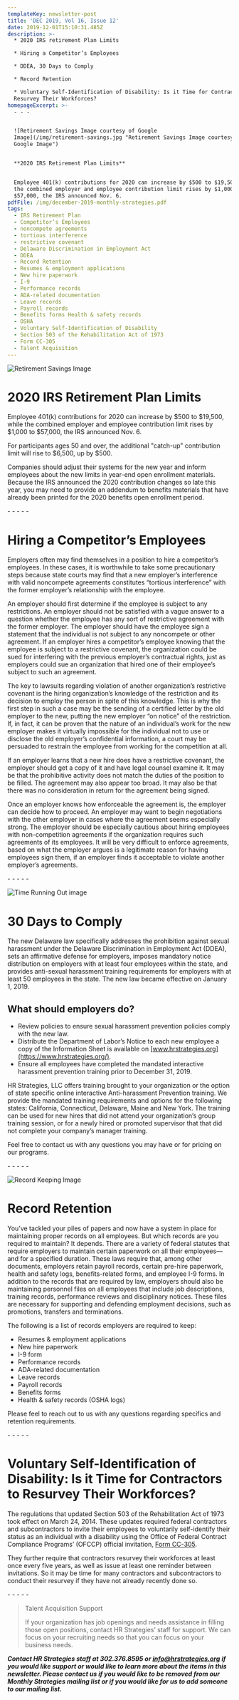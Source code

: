 ```yaml
---
templateKey: newsletter-post
title: 'DEC 2019, Vol 16, Issue 12'
date: 2019-12-01T15:10:31.485Z
description: >-
  * 2020 IRS retirement Plan Limits

  * Hiring a Competitor’s Employees

  * DDEA, 30 Days to Comply

  * Record Retention 

  * Voluntary Self-Identification of Disability: Is it Time for Contractors to
  Resurvey Their Workforces?
homepageExcerpt: >-
  - - -


  ![Retirement Savings Image courtesy of Google
  Image](/img/retirement-savings.jpg "Retirement Savings Image courtesy of
  Google Image")


  **2020 IRS Retirement Plan Limits**


  Employee 401(k) contributions for 2020 can increase by $500 to $19,500, while
  the combined employer and employee contribution limit rises by $1,000 to
  $57,000, the IRS announced Nov. 6.
pdfFile: /img/december-2019-monthly-strategies.pdf
tags:
  - IRS Retirement Plan
  - Competitor’s Employees
  - noncompete agreements
  - tortious interference
  - restrictive covenant
  - Delaware Discrimination in Employment Act
  - DDEA
  - Record Retention
  - Resumes & employment applications
  - New hire paperwork
  - I-9
  - Performance records
  - ADA-related documentation
  - Leave records
  - Payroll records
  - Benefits forms Health & safety records
  - OSHA
  - Voluntary Self-Identification of Disability
  - Section 503 of the Rehabilitation Act of 1973
  - Form CC-305
  - Talent Acquisition
---
```

![Retirement Savings Image](/img/retirement-savings.jpg "Retirement Savings Image courtesy of Google Image")

# 2020 IRS Retirement Plan Limits

Employee 401(k) contributions for 2020 can increase by $500 to $19,500, while the combined employer and employee contribution limit rises by $1,000 to $57,000, the IRS announced Nov. 6.

For participants ages 50 and over, the additional "catch-up" contribution limit will rise to $6,500, up by $500.

Companies should adjust their systems for the new year and inform employees about the new limits in year-end open enrollment materials. Because the IRS announced the 2020 contribution changes so late this year, you may need to provide an addendum to benefits materials that have already been printed for the 2020 benefits open enrollment period.

\- - - - -

# Hiring a Competitor’s Employees

Employers often may find themselves in a position to hire a competitor’s employees.  In these cases, it is worthwhile to take some precautionary steps because state courts may find that a new employer’s interference with valid noncompete agreements constitutes “tortious interference” with the former employer’s relationship with the employee.

An employer should first determine if the employee is subject to any restrictions.  An employer should not be satisfied with a vague answer to a question whether the employee has any sort of restrictive agreement with the former employer.  The employer should have the employee sign a statement that the individual is not subject to any noncompete or other agreement.  If an employer hires a competitor’s employee knowing that the employee is subject to a restrictive covenant, the organization could be sued for interfering with the previous employer’s contractual rights, just as employers could sue an organization that hired one of their employee’s subject to such an agreement.

The key to lawsuits regarding violation of another organization’s restrictive covenant is the hiring organization’s knowledge of the restriction and its decision to employ the person in spite of this knowledge.  This is why the first step in such a case may be the sending of a certified letter by the old employer to the new, putting the new employer “on notice” of the restriction.  If, in fact, it can be proven that the nature of an individual’s work for the new employer makes it virtually impossible for the individual not to use or disclose the old employer’s confidential information, a court may be persuaded to restrain the employee from working for the competition at all.

If an employer learns that a new hire does have a restrictive covenant, the employer should get a copy of it and have legal counsel examine it.  It may be that the prohibitive activity does not match the duties of the position to be filled.  The agreement may also appear too broad.  It may also be that there was no consideration in return for the agreement being signed.

Once an employer knows how enforceable the agreement is, the employer can decide how to proceed.  An employer may want to begin negotiations with the other employer in cases where the agreement seems especially strong.  The employer should be especially cautious about hiring employees with non-competition agreements if the organization requires such agreements of its employees.  It will be very difficult to enforce agreements, based on what the employer argues is a legitimate reason for having employees sign them, if an employer finds it acceptable to violate another employer’s agreements.

\- - - - -

![Time Running Out image](/img/time-running-out.jpg "Time Running Out image")

# 30 Days to Comply

The new Delaware law specifically addresses the prohibition against sexual harassment under the Delaware Discrimination in Employment Act (DDEA), sets an affirmative defense for employers, imposes mandatory notice distribution on employers with at least four employees within the state, and provides anti-sexual harassment training requirements for employers with at least 50 employees in the state.  The new law became effective on January 1, 2019.

## What should employers do?  

* Review policies to ensure sexual harassment prevention policies comply with the new law. 
* Distribute the Department of Labor’s Notice to each new employee a copy of the Information Sheet is available on [www.hrstrategies.org](https://www.hrstrategies.org/). 
* Ensure all employees have completed the mandated interactive harassment prevention training prior to December 31, 2019.

HR Strategies, LLC offers training brought to your organization or the option of state specific online interactive Anti-harassment Prevention training.  We provide the mandated training requirements and options for the following states:  California, Connecticut, Delaware, Maine and New York.  The training can be used for new hires that did not attend your organization’s group training session, or for a newly hired or promoted supervisor that that did not complete your company’s manager training.  

Feel free to contact us with any questions you may have or for pricing on our programs.

\- - - - -

![Record Keeping Image](/img/record-keeoing.png "Record Keeping Image courtesy of Google Image")

# Record Retention 

You’ve tackled your piles of papers and now have a system in place for maintaining proper records on all employees. But which records are you required to maintain?  It depends. There are a variety of federal statutes that require employers to maintain certain paperwork on all their employees—and for a specified duration. These laws require that, among other documents, employers retain payroll records, certain pre-hire paperwork, health and safety logs, benefits-related forms, and employee I-9 forms. In addition to the records that are required by law, employers should also be maintaining personnel files on all employees that include job descriptions, training records, performance reviews and disciplinary notices. These files are necessary for supporting and defending employment decisions, such as promotions, transfers and terminations. 

The following is a list of records employers are required to keep: 

* Resumes & employment applications 
* New hire paperwork 
* I-9 form
* Performance records
* ADA-related documentation
* Leave records
* Payroll records
* Benefits forms
* Health & safety records (OSHA logs)

Please feel to reach out to us with any questions regarding specifics and retention requirements.

\- - - - -

# Voluntary Self-Identification of Disability: Is it Time for Contractors to Resurvey Their Workforces?

The regulations that updated Section 503 of the Rehabilitation Act of 1973 took effect on March 24, 2014. These updates required federal contractors and subcontractors to invite their employees to voluntarily self-identify their status as an individual with a disability using the Office of Federal Contract Compliance Programs’ (OFCCP) official invitation, [Form CC-305](https://www.dol.gov/ofccp/regs/compliance/sec503/Self_ID_Forms/SelfIDForms.htm). 

They further require that contractors resurvey their workforces at least once every five years, as well as issue at least one reminder between invitations. So it may be time for many contractors and subcontractors to conduct their resurvey if they have not already recently done so.

\- - - - -

> Talent Acquisition Support
>
> If your organization has job openings and needs assistance in filling those open positions, contact HR Strategies’ staff for support.  We can focus on your recruiting needs so that you can focus on your business needs.

**_Contact HR Strategies staff at 302.376.8595 or info@hrstrategies.org if you would like support or would like to learn more about the items in this newsletter. Please contact us if you would like to be removed from our Monthly Strategies mailing list or if you would like for us to add someone to our mailing list._**
